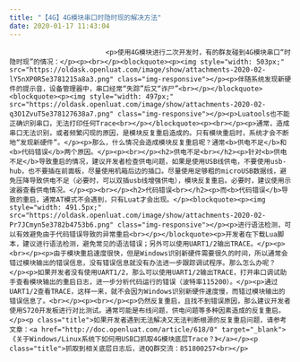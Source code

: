 ```yaml
---
title: "【4G】4G模块串口时隐时现的解决方法"
date: 2020-01-17 11:43:04
---
```



                            <p>使用4G模块进行二次开发时，有的群友碰到4G模块串口“时隐时现”的情况：</p><p><br></p><blockquote><p><img style="width: 503px;" src="https://oldask.openluat.com/image/show/attachments-2020-02-lY5nXP0R5e3781215a8a3.png" class="img-responsive"></p><p>伴随系统发现新硬件的提示音，设备管理器中，串口经常“失踪”后又“诈尸”<br></p></blockquote><blockquote><p><img style="width: 497px;" src="https://oldask.openluat.com/image/show/attachments-2020-02-q3O1ZvuT5e378127638a7.png" class="img-responsive"></p><p>Luatools也不能正确识别串口，无法打印任何Trace<br></p></blockquote><p><br></p><p>通常，造成串口无法识别，或者频繁闪现的原因，是模块反复重启造成的。只有模块重启时，系统才会不断地“发现新硬件”。</p><p>那么，什么情况会造成模块反复重启呢？通常<b>供电不足</b>和<b>代码错误</b>两个原因。</p><p><br></p><h2>供电不足<br></h2><p>针对<b>供电不足</b>导致重启的情况，建议开发者检查供电问题，如果是使用USB线供电，不要使用usb-hub，也不要插在前面板，尽量使用机箱后边的插口。尽量使用足够粗的microUSB数据线，避免压降导致供电不足（必要时，可以双插usb线增强供电），模块反复重启。必要时，建议使用示波器查看供电情况。</p><p><br></p><h2>代码错误<br></h2><p>而<b>代码错误</b>导致的重启，通常AT模式不会遇到，只有Luat才会出现。</p><blockquote><p><img style="width: 491.5px;" src="https://oldask.openluat.com/image/show/attachments-2020-02-Pr7JCmyn5e3782b4753b6.png" class="img-responsive"></p><p>进行语法检测，可以有效避免由于代码错误导致的异常重启<br></p></blockquote><p>开发者在下载Lua脚本，建议进行语法检测，避免常见的语法错误；另外可以使用UART1/2输出TRACE。</p><p><br></p><p>由于模块重启速度很快，但是Windows识别新硬件需要很久的时间，所以通常会错过模块输出的错误信息，没有错误信息就没有办法进一步跟踪调试程序。那么怎么办呢？</p><p>如果开发者没有使用UART1/2，那么可以使用UART1/2输出TRACE，打开串口调试助手查看模块输出的重启日志，进一步分析代码运行的错误（波特率115200）。</p><p>通过UART1/2查看TRACE，这样一来，就不会因为Windows识别新硬件速度慢，而错过模块输出的错误信息了。<br></p><p><br></p><p>仍然反复重启，且找不到错误原因，那么建议开发者使用S720开发板进行对比测试。通常可能是布线问题，供电问题等多种因素造成的反复重启。</p><p class="title">如果开发者遇到无法解决又无法判断根源的反复重启问题，请参考文章：<a href="http://doc.openluat.com/article/618/0" target="_blank">《关于Windows/Linux系统下如何用USB口抓取4G模块底层Trace？》</a></p><p class="title">抓取到相关底层日志后，进QQ群交流：851800257<br></p>

